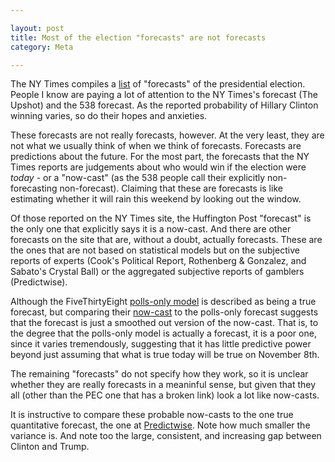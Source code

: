 ```yaml
---

layout: post
title: Most of the election "forecasts" are not forecasts
category: Meta

---
```


The NY Times compiles a
[list](http://www.nytimes.com/interactive/2016/upshot/presidential-polls-forecast.html)
of "forecasts" of the presidential election. People I know are paying
a lot of attention to the NY Times's forecast (The Upshot) and the 538
forecast. As the reported probability of Hillary Clinton winning
varies, so do their hopes and anxieties.

These forecasts are not really forecasts, however. At the very least,
they are not what we usually think of when we think of
forecasts. Forecasts are predictions about the future. For the most
part, the forecasts that the NY Times reports are judgements about who
would win if the election were *today* - or a "now-cast" (as the 538
people call their explicitly non-forecasting non-forecast). Claiming
that these are forecasts is like estimating whether it will rain this
weekend by looking out the window.

Of those reported on the NY Times site, the Huffington Post "forecast"
is the only one that explicitly says it is a now-cast. And there are
other forecasts on the site that are, without a doubt, actually
forecasts. These are the ones that are not based on statistical models
but on the subjective reports of experts (Cook's Political Report,
Rothenberg & Gonzalez, and Sabato's Crystal Ball) or the aggregated
subjective reports of gamblers (Predictwise).

Although the FiveThirtyEight [polls-only model](http://projects.fivethirtyeight.com/2016-election-forecast/#odds)
is described as being a true forecast, but comparing their
[now-cast](http://projects.fivethirtyeight.com/2016-election-forecast/#now&odds)
to the polls-only forecast suggests that the forecast is just a
smoothed out version of the now-cast. That is, to the degree that the
polls-only model is actually a forecast, it is a poor one, since it
varies tremendously, suggesting that it has little predictive power
beyond just assuming that what is true today will be true on November
8th. 

The remaining "forecasts" do not specify how they work, so it is
unclear whether they are really forecasts in a meaninful sense, but
given that they all (other than the PEC one that has a broken link)
look a lot like now-casts.

It is instructive to compare these probable now-casts to the one true
quantitative forecast, the one at
[Predictwise](http://predictwise.com/politics/2016-president-winner#Link11). Note
how much smaller the variance is. And note too the large, consistent,
and increasing gap between Clinton and Trump.





